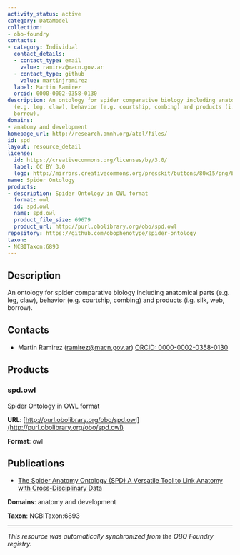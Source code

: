 ```yaml
---
activity_status: active
category: DataModel
collection:
- obo-foundry
contacts:
- category: Individual
  contact_details:
  - contact_type: email
    value: ramirez@macn.gov.ar
  - contact_type: github
    value: martinjramirez
  label: Martin Ramirez
  orcid: 0000-0002-0358-0130
description: An ontology for spider comparative biology including anatomical parts
  (e.g. leg, claw), behavior (e.g. courtship, combing) and products (i.g. silk, web,
  borrow).
domains:
- anatomy and development
homepage_url: http://research.amnh.org/atol/files/
id: spd
layout: resource_detail
license:
  id: https://creativecommons.org/licenses/by/3.0/
  label: CC BY 3.0
  logo: http://mirrors.creativecommons.org/presskit/buttons/80x15/png/by.png
name: Spider Ontology
products:
- description: Spider Ontology in OWL format
  format: owl
  id: spd.owl
  name: spd.owl
  product_file_size: 69679
  product_url: http://purl.obolibrary.org/obo/spd.owl
repository: https://github.com/obophenotype/spider-ontology
taxon:
- NCBITaxon:6893
---
```

## Description

An ontology for spider comparative biology including anatomical parts (e.g. leg, claw), behavior (e.g. courtship, combing) and products (i.g. silk, web, borrow).

## Contacts

- Martin Ramirez (ramirez@macn.gov.ar) [ORCID: 0000-0002-0358-0130](https://orcid.org/0000-0002-0358-0130)

## Products

### spd.owl

Spider Ontology in OWL format

**URL**: [http://purl.obolibrary.org/obo/spd.owl](http://purl.obolibrary.org/obo/spd.owl)

**Format**: owl

## Publications

- [The Spider Anatomy Ontology (SPD) A Versatile Tool to Link Anatomy with Cross-Disciplinary Data](https://doi.org/10.3390/d11100202)

**Domains**: anatomy and development

**Taxon**: NCBITaxon:6893

---

*This resource was automatically synchronized from the OBO Foundry registry.*